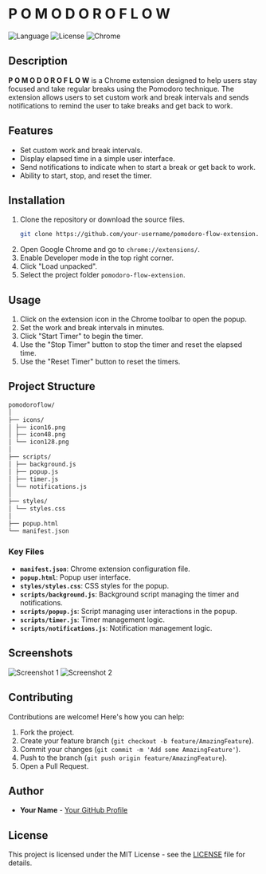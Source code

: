 # P O M O D O R O F L O W

![Language](https://img.shields.io/badge/language-JavaScript-yellow.svg)
![License](https://img.shields.io/badge/license-MIT-blue.svg)
![Chrome](https://img.shields.io/badge/chrome-extension-green.svg)

## Description

**P O M O D O R O F L O W** is a Chrome extension designed to help users stay focused and take regular breaks using the Pomodoro technique. The extension allows users to set custom work and break intervals and sends notifications to remind the user to take breaks and get back to work.

## Features

- Set custom work and break intervals.
- Display elapsed time in a simple user interface.
- Send notifications to indicate when to start a break or get back to work.
- Ability to start, stop, and reset the timer.

## Installation

1. Clone the repository or download the source files.
    ```sh
    git clone https://github.com/your-username/pomodoro-flow-extension.git
    ```
2. Open Google Chrome and go to `chrome://extensions/`.
3. Enable Developer mode in the top right corner.
4. Click "Load unpacked".
5. Select the project folder `pomodoro-flow-extension`.

## Usage

1. Click on the extension icon in the Chrome toolbar to open the popup.
2. Set the work and break intervals in minutes.
3. Click "Start Timer" to begin the timer.
4. Use the "Stop Timer" button to stop the timer and reset the elapsed time.
5. Use the "Reset Timer" button to reset the timers.

## Project Structure


   ```sh
pomodoroflow/
│
├── icons/
│ ├── icon16.png
│ ├── icon48.png
│ └── icon128.png
│
├── scripts/
│ ├── background.js
│ ├── popup.js
│ ├── timer.js
│ └── notifications.js
│
├── styles/
│ └── styles.css
│
├── popup.html
└── manifest.json
  ```


### Key Files

- **`manifest.json`**: Chrome extension configuration file.
- **`popup.html`**: Popup user interface.
- **`styles/styles.css`**: CSS styles for the popup.
- **`scripts/background.js`**: Background script managing the timer and notifications.
- **`scripts/popup.js`**: Script managing user interactions in the popup.
- **`scripts/timer.js`**: Timer management logic.
- **`scripts/notifications.js`**: Notification management logic.

## Screenshots

![Screenshot 1](path/to/screenshot1.png)
![Screenshot 2](path/to/screenshot2.png)

## Contributing

Contributions are welcome! Here's how you can help:

1. Fork the project.
2. Create your feature branch (`git checkout -b feature/AmazingFeature`).
3. Commit your changes (`git commit -m 'Add some AmazingFeature'`).
4. Push to the branch (`git push origin feature/AmazingFeature`).
5. Open a Pull Request.

## Author

- **Your Name** - [Your GitHub Profile](https://github.com/your-username)

## License

This project is licensed under the MIT License - see the [LICENSE](LICENSE) file for details.
